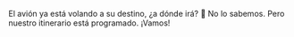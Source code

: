El avión ya está volando a su destino, ¿a dónde irá? :thinking: No lo sabemos. Pero nuestro itinerario está programado. ¡Vamos!